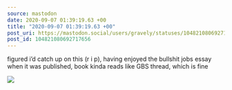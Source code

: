 ```yaml
---
source: mastodon
date: 2020-09-07 01:39:19.63 +00
title: "2020-09-07 01:39:19.63 +00"
post_uri: https://mastodon.social/users/gravely/statuses/104821080692717656
post_id: 104821080692717656
---
```

figured i’d catch up on this (r i p), having enjoyed the bullshit jobs essay when it was published, book kinda reads like GBS thread, which is fine


![](/images/104821080606740771.jpg)

